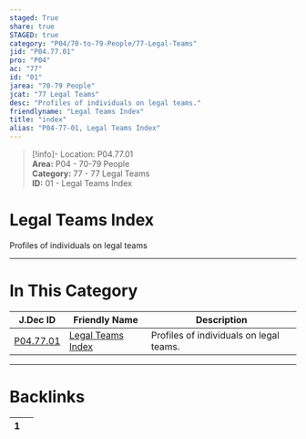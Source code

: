 ```yaml
---  
staged: True  
share: true  
STAGED: true  
category: "P04/70-to-79-People/77-Legal-Teams"  
jid: "P04.77.01"  
pro: "P04"  
ac: "77"  
id: "01"  
jarea: "70-79 People"  
jcat: "77 Legal Teams"  
desc: "Profiles of individuals on legal teams."  
friendlyname: "Legal Teams Index"  
title: "index"  
alias: "P04-77-01, Legal Teams Index"  
---  
```

>[!info]- Location: P04.77.01  
>**Area:** P04 - 70-79 People  
>**Category:** 77 - 77 Legal Teams  
>**ID:** 01 - Legal Teams Index  
  
# Legal Teams Index  
  
Profiles of individuals on legal teams  
   
  
  
---  
# In This Category  
  
| J.Dec ID                                                                              | Friendly Name                                                                                 | Description                             |  
| ------------------------------------------------------------------------------------- | --------------------------------------------------------------------------------------------- | --------------------------------------- |  
| [P04.77.01](index.md) | [Legal Teams Index](index.md) | Profiles of individuals on legal teams. |  
  
  
---  
# Backlinks  
<div><table class="dataview table-view-table"><thead class="table-view-thead"><tr class="table-view-tr-header"><th class="table-view-th"><span></span><span class="dataview small-text">1</span></th><th class="table-view-th"><span></span></th></tr></thead><tbody class="table-view-tbody"></tbody></table></div>